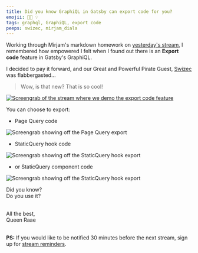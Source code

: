 ```yaml
---
title: Did you know GraphiQL in Gatsby can export code for you?
emojii: 👩‍💻 💡
tags: graphql, GraphiQL, export code
peeps: swizec, mirjam_diala
---
```


Working through Mirjam's markdown homework on [yesterday's stream](https://youtu.be/LcpLKXgfNNo), I remembered how empowered I felt when I found out there is an **Export code** feature in Gatsby's GraphiQL.

I decided to pay it forward, and our Great and Powerful Pirate Guest, [Swizec](https://twitter.com/Swizec) was flabbergasted...

> Wow, is that new? That is so cool!

[![Screengrab of the stream where we demo the export code feature](./screenshot-youtube.jpg "Click to see the reactions on stream")](https://youtu.be/LcpLKXgfNNo?t=1151)

You can choose to export:

- Page Query code

![Screengrab showing off the Page Query export](./screenshot-page-query.jpg)

- StaticQuery hook code

![Screengrab showing off the StaticQuery hook export](./screenshot-static-query-hook.jpg)

- or StaticQuery component code

![Screengrab showing off the StaticQuery hook export](./screenshot-static-query-component.jpg)

Did you know?  
Do you use it?

&nbsp;  
All the best,  
Queen Raae

&nbsp;  
**PS:** If you would like to be notified 30 minutes before the next stream, sign up for [stream reminders](/emails/reminders).
